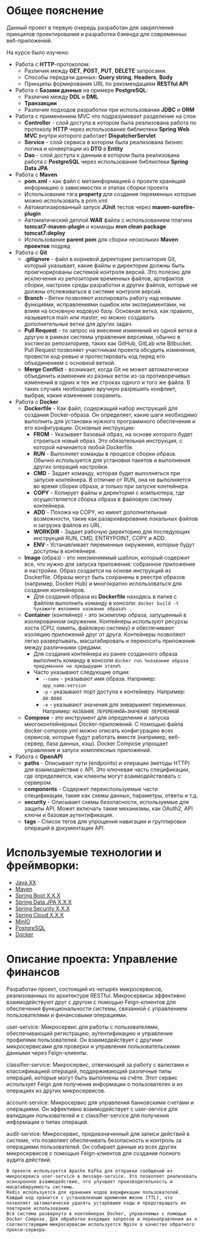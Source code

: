 
# Общее пояснение

Данный проект в первую очередь разработан для закрепления принципов проектирования и разработки бэкенда для современных веб-приложений.

На курсе было изучено:

- Работа c **HTTP**-протоколом:
    - Различия между **GET**, **POST**, **PUT**, **DELETE** запросами.
    - Способы передачи данных: **Query string**, **Headers**, **Body**
    - Принципы формирования URL по рекомендациям **RESTful API**
- Работа с **Базами данных** на примере **PostgreSQL**:
    - Различия между **DDL** и **DML**
    - **Транзакции**
    - Различие подходов разработки при использовании **JDBC** и **ORM**
- Работа с применением MVC что подразумевает разделение на слои
    - **Controller** - слой доступа в котором была реализована работа по протоколу **HTTP** через использование библиотеки **Spring Web MVC** внутри которого работает **DispatcherServlet**
    - **Service** - слой сервиса в котором была реализована бизнес логика и конвертации из **DTO** в **Entity**
    - **Dao** - слой доступа к данным в котором была реализована работа с **PostgreSQL** через использование библиотеки **Spring Data JPA**
- Работа с **Maven**
    - **pom.xml** - как файл с метаинформацией о проекте хранящий информацию о зависимостях и этапах сборки проекта
    - Использование тэга **property** для создания переменных которые можно использовать в pom.xml
    - Автоматизированный запуск **JUnit** тестов через **maven-surefire-plugin**
    - Автоматический деплой **WAR** файла с использованием плагина **tomcat7-maven-plugin** и команды **mvn clean package tomcat7:deploy**
    - Использование **parent pom** для сборки нескольких **Maven проектов** подряд
- Работа с **Git**
    - **.gitignore** - файл в корневой директории репозитория Git, который указывает, какие файлы и директории должны быть проигнорированы системой контроля версий. Это полезно для исключения из репозитория временных файлов, артефактов сборки, настроек среды разработки и других файлов, которые не должны отслеживаться в системе контроля версий.
    - **Branch** - Ветки позволяют изолировать работу над новыми функциями, исправлениями ошибок или экспериментами, не влияя на основную кодовую базу. Основная ветка, как правило, называется main или master, но можно создавать дополнительные ветки для других задач.
    - **Pull Request** - то запрос на внесение изменений из одной ветки в другую в рамках системы управления версиями, обычно в хостингах репозиториев, таких как GitHub, GitLab или Bitbucket. Pull Request позволяет участникам проекта обсудить изменения, провести код-ревью и протестировать код перед его объединением с основной веткой.
    - **Merge Conflict** - возникает, когда Git не может автоматически объединить изменения из разных веток из-за противоречивых изменений в одних и тех же строках одного и того же файла. В таких случаях необходимо вручную разрешить конфликт, выбрав, какие изменения сохранить.
- Работа с **Docker**
    - **Dockerfile** - Как файл, содержащий набор инструкций для создания Docker-образа. Он определяет, какие шаги необходимо выполнить для установки нужного программного обеспечения и его конфигурации. Основные инструкции:   
      - **FROM** - Указывает базовый образ, на основе которого будет строиться новый образ. Это обязательная инструкция, с которой начинается любой Dockerfile.  
      - **RUN** - Выполняет команды в процессе сборки образа. Обычно используется для установки пакетов и выполнения других операций настройки.  
      - **CMD** - Задает команду, которая будет выполняться при запуске контейнера. В отличие от RUN, она не выполняется во время сборки образа, а только при запуске контейнера.  
      - **COPY** - Копирует файлы и директории с компьютера, где осуществляется сборка образа в файловую систему контейнера.  
      - **ADD** - Похожа на COPY, но имеет дополнительные возможности, такие как разархивирование локальных файлов и загрузка файлов из URL.  
      - **WORKDIR** - Задает рабочую директорию для последующих инструкций RUN, CMD, ENTRYPOINT, COPY и ADD.  
      - **ENV** - Устанавливает переменные окружения, которые будут доступны в контейнере.
    - **Image** (образ) - это неизменяемый шаблон, который содержит все, что нужно для запуска приложения: собранное приложение и настройки. Образ создается на основе инструкций из Dockerfile. Образы могут быть сохранены в реестре образов (например, Docker Hub) и многократно использоваться для создания контейнеров.
      - Для создания образа из **Dockerfile** находясь в папке с файлом выполнить команду в консоли: `docker build -t %укажите желаемое название образа% .`
    - **Container** (контейнер) - это экземпляр образа, запущенный в изолированном окружении. Контейнеры используют ресурсы хоста (CPU, память, файловую систему) и обеспечивают изоляцию приложений друг от друга. Контейнеры позволяют легко развертывать, масштабировать и переносить приложения между различными средами.
      - Для создания контейнера из ранее созданного образа выполнить команду в консоли `docker run %название образа придуманное на предыдущем этапе%`
      - Часто указывают следующие опции:
        - `--name` - указывают имя образа. Например: `app_name:version`
        - `-p` - указывают порт доступа к контейнеру. Например: `80:8080`
        - `-e` - указывают значения для энварьмент переменных. Например: `НАЗВАНИЕ_ПЕРЕМЕННОЙ=ЗНАЧЕНИЕ ПЕРЕМЕННОЙ`
    - **Compose** - это инструмент для определения и запуска многоконтейнерных Docker-приложений. С помощью файла docker-compose.yml можно описать конфигурацию всех сервисов, которые будут работать вместе (например, веб-сервер, база данных, кэш). Docker Compose упрощает управление и запуск комплексных приложений.
- Работа с **OpenAPI**
  - **paths** - Описывает пути (endpoints) и операции (методы HTTP) для взаимодействия с API. Это ключевая часть спецификации, где определяется, как клиенты могут взаимодействовать с сервером.
  - **components** - Содержит переиспользуемые части спецификации, такие как схемы данных, параметры, ответы и т.д.
  - **security** - Описывает схемы безопасности, используемые для защиты API. Может включать такие механизмы, как OAuth2, API ключи и базовая аутентификация.
  - **tags** - Список тегов для упрощения навигации и группировки операций в документации API.

# Используемые технологии и фреймворки:
- [Java XX](https://docs.oracle.com/en/java/javase/17/docs/api/)
- [Maven](https://maven.apache.org/)
- [Spring Boot X.X.X](https://spring.io/projects/spring-boot)
- [Spring Data JPA X.X.X](https://spring.io/projects/spring-data-jpa)
- [Spring Security X.X.X](https://spring.io/projects/spring-security)
- [Spring Cloud X.X.X](https://spring.io/projects/spring-cloud)
- [MinIO](https://min.io/)
- [PostgreSQL](https://www.postgresql.org/)
- [Docker](https://www.docker.com/)
# Описание проекта: Управление финансов
Разработан проект, состоящий из четырёх микросервисов, реализованных по архитектуре RESTful. Микросервисы эффективно взаимодействуют друг с другом с помощью Feign-клиентов для обеспечения функциональности системы, связанной с управлением пользователями и финансовыми операциями.

user-service: Микросервис для работы с пользователями, обеспечивающий регистрацию, аутентификацию и управление профилями пользователей. Он взаимодействует с другими микросервисами для проверки и управления пользовательскими данными через Feign-клиенты.

classifier-service: Микросервис, отвечающий за работу с валютами и классификацией операций, поддерживающий различные типы операций, которые могут быть выполнены на счёте. Этот сервис использует Feign для получения информации о пользователях и их операциях из других микросервисов.

account-service: Микросервис для управления банковскими счетами и операциями. Он эффективно взаимодействует с user-service для валидации пользователей и с classifier-service для получения информации о типах операций.

audit-service: Микросервис, предназначенный для записи действий в системе, что позволяет обеспечивать безопасность и контроль за операциями пользователей. Он собирает данные из всех других микросервисов с помощью Feign-клиентов для создания полного аудита действий.

	В проекте используется Apache Kafka для отправки сообщений из микросервиса user-service в message-service. Это позволяет реализовать асинхронное взаимодействие, что улучшает производительность и масштабируемость системы. 
	Redis используется для хранения кодов верификации пользователей. Каждый код хранится с установленным временем жизни (TTL), что позволяет автоматически удалять устаревшие коды и предотвращать их повторное использование.
	Вся система развернута в контейнерах Docker, управляемых с помощью Docker Compose. Для обработки входящих запросов и перенаправления их к соответствующим микросервисам используется Nginx в качестве обратного прокси-сервера.



